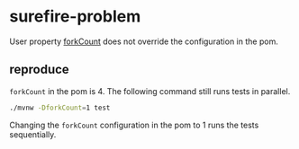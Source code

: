 # surefire-problem

User property [forkCount](https://maven.apache.org/surefire/maven-surefire-plugin/test-mojo.html#forkCount) does not override the configuration in the pom.

## reproduce

`forkCount` in the pom is 4. The following command still runs tests in parallel.

```bash
./mvnw -DforkCount=1 test
```

Changing the `forkCount` configuration in the pom to 1 runs the tests sequentially.
